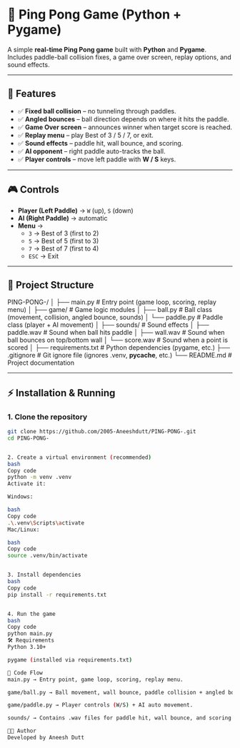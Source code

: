 # 🏓 Ping Pong Game (Python + Pygame)

A simple **real-time Ping Pong game** built with **Python** and **Pygame**.  
Includes paddle-ball collision fixes, a game over screen, replay options, and sound effects.

---

## 🚀 Features
- ✅ **Fixed ball collision** – no tunneling through paddles.  
- ✅ **Angled bounces** – ball direction depends on where it hits the paddle.  
- ✅ **Game Over screen** – announces winner when target score is reached.  
- ✅ **Replay menu** – play Best of 3 / 5 / 7, or exit.  
- ✅ **Sound effects** – paddle hit, wall bounce, and scoring.  
- ✅ **AI opponent** – right paddle auto-tracks the ball.  
- ✅ **Player controls** – move left paddle with **W / S** keys.  

---

## 🎮 Controls
- **Player (Left Paddle)** → `W` (up), `S` (down)  
- **AI (Right Paddle)** → automatic  
- **Menu** →  
  - `3` → Best of 3 (first to 2)  
  - `5` → Best of 5 (first to 3)  
  - `7` → Best of 7 (first to 4)  
  - `ESC` → Exit  

---

## 📂 Project Structure

PING-PONG-/
│
├── main.py                  # Entry point (game loop, scoring, replay menu)
│
├── game/                    # Game logic modules
│   ├── ball.py              # Ball class (movement, collision, angled bounce, sounds)
│   └── paddle.py            # Paddle class (player + AI movement)
│
├── sounds/                  # Sound effects
│   ├── paddle.wav           # Sound when ball hits paddle
│   ├── wall.wav             # Sound when ball bounces on top/bottom wall
│   └── score.wav            # Sound when a point is scored
│
├── requirements.txt         # Python dependencies (pygame, etc.)
├── .gitignore               # Git ignore file (ignores .venv, __pycache__, etc.)
└── README.md                # Project documentation


---

## ⚡ Installation & Running
### 1. Clone the repository
```bash
git clone https://github.com/2005-Aneeshdutt/PING-PONG-.git
cd PING-PONG-


2. Create a virtual environment (recommended)
bash
Copy code
python -m venv .venv
Activate it:

Windows:

bash
Copy code
.\.venv\Scripts\activate
Mac/Linux:

bash
Copy code
source .venv/bin/activate


3. Install dependencies
bash
Copy code
pip install -r requirements.txt


4. Run the game
bash
Copy code
python main.py
🛠 Requirements
Python 3.10+

pygame (installed via requirements.txt)

📝 Code Flow
main.py → Entry point, game loop, scoring, replay menu.

game/ball.py → Ball movement, wall bounce, paddle collision + angled bounce.

game/paddle.py → Player controls (W/S) + AI auto movement.

sounds/ → Contains .wav files for paddle hit, wall bounce, and scoring.

👨‍💻 Author
Developed by Aneesh Dutt

